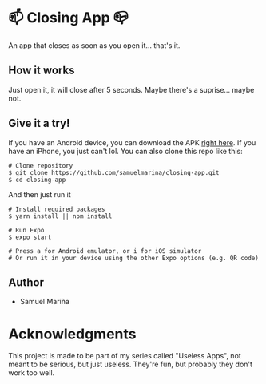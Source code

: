 # 📫 Closing App 📪
An app that closes as soon as you open it... that's it.

## How it works
Just open it, it will close after 5 seconds. Maybe there's a suprise... maybe not.

## Give it a try!
If you have an Android device, you can download the APK [right here](https://cntr.click/5HtsNAm). 
If you have an iPhone, you just can't lol.
You can also clone this repo like this:

```
# Clone repository
$ git clone https://github.com/samuelmarina/closing-app.git
$ cd closing-app
```

And then just run it
```
# Install required packages
$ yarn install || npm install

# Run Expo
$ expo start

# Press a for Android emulator, or i for iOS simulator
# Or run it in your device using the other Expo options (e.g. QR code)
```

## Author
* Samuel Mariña

# Acknowledgments
This project is made to be part of my series called "Useless Apps", not meant to be serious, but just useless. They're fun, but probably they don't work too well.
